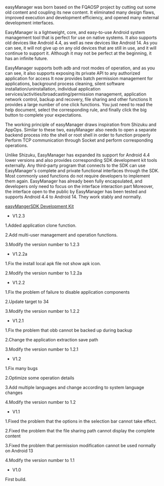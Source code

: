 easyManager was born based on the FQAOSP project by cutting out some old content and coupling its new content. It eliminated many design flaws, improved execution and development efficiency, and opened many external development interfaces.

EasyManager is a lightweight, core, and easy-to-use Android system management tool that is perfect for use on native systems. It also supports old devices like Android 4.4, as well as new devices like Android 14. As you can see, it will not give up on any old devices that are still in use, and it will continue to support it. Although it may not be perfect at the beginning, it has an infinite future.

EasyManager supports both adb and root modes of operation, and as you can see, it also supports exposing its private API to any authorized application for access
It now provides batch permission management for applications, background process cleaning, silent software installation/uninstallation, individual application services/activities/broadcasting/permission management, application network control, backup and recovery, file sharing and other functions
It provides a large number of one click functions. You just need to read the help document, select the corresponding rule, and finally click the big button to complete your expectations.

The working principle of easyManager draws inspiration from Shizuku and AppOps. Similar to these two, easyManager also needs to open a separate backend process into the shell or root shell in order to function properly
Perform TCP communication through Socket and perform corresponding operations.

Unlike Shizuku, EasyManager has expanded its support for Android 4.4 lower versions and also provides corresponding SDK development kit tools externally. Any third-party program that connects to the SDK can use EasyManager's complete and private functional interfaces through the SDK. Most commonly used functions do not require developers to implement them again. EasyManager has already been fully encapsulated, and developers only need to focus on the interface interaction part
Moreover, the interface open to the public by EasyManager has been tested and supports Android 4.4 to Android 14. They work stably and normally.


[easyMangerSDK Development Kit](https://github.com/MrsEWE44/easyManagerSDK)

- V1.2.3

1.Added application clone function.

2.Add multi-user management and operation functions.

3.Modify the version number to 1.2.3


- V1.2.2a

1.Fix the install local apk file not show apk icon.

2.Modify the version number to 1.2.2a


- V1.2.2

1.Fix the problem of failure to disable application components

2.Update target to 34

3.Modify the version number to 1.2.2


- V1.2.1

1.Fix the problem that obb cannot be backed up during backup

2.Change the application extraction save path

3.Modify the version number to 1.2.1


- V1.2

1.Fix many bugs

2.Optimize some operation details

3.Add multiple languages and change according to system language changes

4.Modify the version number to 1.2


- V1.1

1.Fixed the problem that the options in the selection bar cannot take effect.

2.Fixed the problem that the file sharing path cannot display the complete content

3.Fixed the problem that permission modification cannot be used normally on Android 13

4.Modify the version number to 1.1



- V1.0

First build.